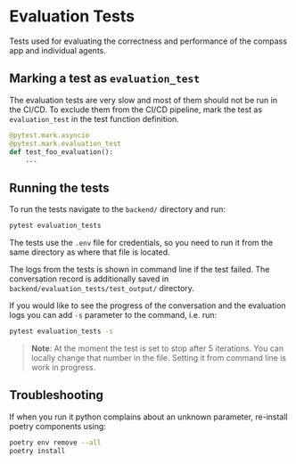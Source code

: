 # Evaluation Tests

Tests used for evaluating the correctness and performance of the
compass app and individual agents.

## Marking a test as `evaluation_test`
The evaluation tests are very slow and most of them should not be run in the CI/CD. To exclude them from the CI/CD pipeline,
mark the test as `evaluation_test` in the test function definition.

```python
@pytest.mark.asyncio
@pytest.mark.evaluation_test
def test_foo_evaluation():
    ...
```

## Running the tests

To run the tests navigate to the `backend/` directory and run:  
```bash
pytest evaluation_tests
```
The tests use the `.env` file for credentials, so you need to run it from the same directory as where that file is located.

The logs from the tests is shown in command line if the test failed. The conversation record is additionally saved in `backend/evaluation_tests/test_output/` directory. 

If you would like to see the progress of the conversation and the evaluation logs you can add `-s` parameter to the command, i.e. run: 
```bash
pytest evaluation_tests -s
```

> **Note**: At the moment the test is set to stop after 5 iterations. You can locally change that number in the file. Setting it from command line is work in progress.


## Troubleshooting
If when you run it python complains about an unknown parameter, re-install poetry components using:

```bash
poetry env remove --all
poetry install
```
